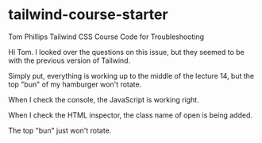 # tailwind-course-starter
Tom Phillips Tailwind CSS Course Code for Troubleshooting

Hi Tom. I looked over the questions on this issue, but they seemed to be with the previous version of Tailwind.

Simply put, everything is working up to the middle of the lecture 14, but the top "bun" of my hamburger won't rotate.

When I check the console, the JavaScript is working right.

When I check the HTML inspector, the class name of open is being added.

The top "bun" just won't rotate.
